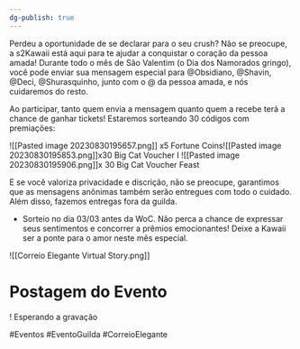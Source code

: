 ```yaml
---
dg-publish: true
---
```


Perdeu a oportunidade de se declarar para o seu crush? Não se preocupe, a s2Kawaii está aqui para te ajudar a conquistar o coração da pessoa amada! Durante todo o mês de São Valentim (o Dia dos Namorados gringo), você pode enviar sua mensagem especial para @Obsidiano, @Shavin, @Deci, @Shurasquinho, junto com o @ da pessoa amada, e nós cuidaremos do resto.

Ao participar, tanto quem envia a mensagem quanto quem a recebe terá a chance de ganhar tickets! Estaremos sorteando 30 códigos com premiações:

![[Pasted image 20230830195657.png]] x5  Fortune Coins![[Pasted image 20230830195853.png]]x30 Big Cat Voucher I
![[Pasted image 20230830195906.png]]x 30 Big Cat Voucher Feast

E se você valoriza privacidade e discrição, não se preocupe, garantimos que as mensagens anônimas também serão entregues com todo o cuidado. Além disso, fazemos entregas fora da guilda.

- Sorteio no dia 03/03 antes da WoC. Não perca a chance de expressar seus sentimentos e concorrer a prêmios emocionantes! Deixe a Kawaii ser a ponte para o amor neste mês especial.


![[Correio Elegante Virtual Story.png]]

# Postagem do Evento
! Esperando a gravação


#Eventos #EventoGuilda #CorreioElegante